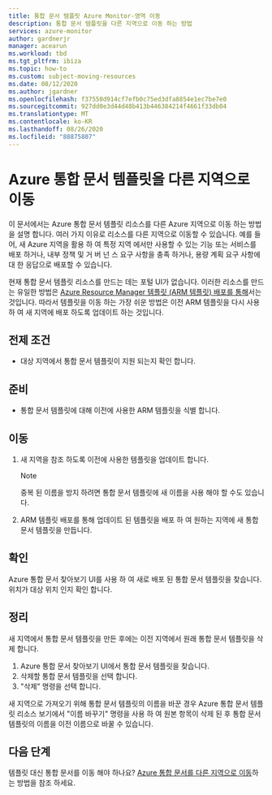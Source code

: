 ```yaml
---
title: 통합 문서 템플릿 Azure Monitor-영역 이동
description: 통합 문서 템플릿을 다른 지역으로 이동 하는 방법
services: azure-monitor
author: gardnerjr
manager: acearun
ms.workload: tbd
ms.tgt_pltfrm: ibiza
ms.topic: how-to
ms.custom: subject-moving-resources
ms.date: 08/12/2020
ms.author: jgardner
ms.openlocfilehash: f37550d914cf7efb0c75ed3dfa8854e1ec7be7e0
ms.sourcegitcommit: 927dd0e3d44d48b413b446384214f4661f33db04
ms.translationtype: MT
ms.contentlocale: ko-KR
ms.lasthandoff: 08/26/2020
ms.locfileid: "88875807"
---
```

# <a name="move-an-azure-workbook-template-to-another-region"></a>Azure 통합 문서 템플릿을 다른 지역으로 이동

이 문서에서는 Azure 통합 문서 템플릿 리소스를 다른 Azure 지역으로 이동 하는 방법을 설명 합니다. 여러 가지 이유로 리소스를 다른 지역으로 이동할 수 있습니다. 예를 들어, 새 Azure 지역을 활용 하 여 특정 지역 에서만 사용할 수 있는 기능 또는 서비스를 배포 하거나, 내부 정책 및 거 버 넌 스 요구 사항을 충족 하거나, 용량 계획 요구 사항에 대 한 응답으로 배포할 수 있습니다.

현재 통합 문서 템플릿 리소스를 만드는 데는 포털 UI가 없습니다. 이러한 리소스를 만드는 유일한 방법은 [Azure Resource Manager 템플릿 (ARM 템플릿) 배포를 통해](./workbooks-automate.md)서는 것입니다. 따라서 템플릿을 이동 하는 가장 쉬운 방법은 이전 ARM 템플릿을 다시 사용 하 여 새 지역에 배포 하도록 업데이트 하는 것입니다.

## <a name="prerequisites"></a>전제 조건

* 대상 지역에서 통합 문서 템플릿이 지원 되는지 확인 합니다.

## <a name="prepare"></a>준비

* 통합 문서 템플릿에 대해 이전에 사용한 ARM 템플릿을 식별 합니다.

## <a name="move"></a>이동

1. 새 지역을 참조 하도록 이전에 사용한 템플릿을 업데이트 합니다.

   > [!NOTE]
   > 중복 된 이름을 방지 하려면 통합 문서 템플릿에 새 이름을 사용 해야 할 수도 있습니다.

2. ARM 템플릿 배포를 통해 업데이트 된 템플릿을 배포 하 여 원하는 지역에 새 통합 문서 템플릿을 만듭니다.

## <a name="verify"></a>확인

Azure 통합 문서 찾아보기 UI를 사용 하 여 새로 배포 된 통합 문서 템플릿을 찾습니다. 위치가 대상 위치 인지 확인 합니다.

## <a name="clean-up"></a>정리

새 지역에서 통합 문서 템플릿을 만든 후에는 이전 지역에서 원래 통합 문서 템플릿을 삭제 합니다.
1. Azure 통합 문서 찾아보기 UI에서 통합 문서 템플릿을 찾습니다.
2. 삭제할 통합 문서 템플릿을 선택 합니다.
3. "삭제" 명령을 선택 합니다.

새 지역으로 가져오기 위해 통합 문서 템플릿의 이름을 바꾼 경우 Azure 통합 문서 템플릿 리소스 보기에서 "이름 바꾸기" 명령을 사용 하 여 원본 항목이 삭제 된 후 통합 문서 템플릿의 이름을 이전 이름으로 바꿀 수 있습니다.

## <a name="next-steps"></a>다음 단계

템플릿 대신 통합 문서를 이동 해야 하나요? [Azure 통합 문서를 다른 지역으로 이동](./workbooks-move-region.md)하는 방법을 참조 하세요.


